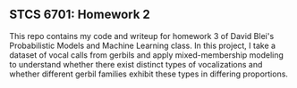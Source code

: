 STCS 6701: Homework 2
------
This repo contains my code and writeup for homework 3 of David Blei's
Probabilistic Models and Machine Learning class. In this project, I take a
dataset of vocal calls from gerbils and apply mixed-membership modeling to understand
whether there exist distinct types of vocalizations and whether different gerbil families
exhibit these types in differing proportions.
